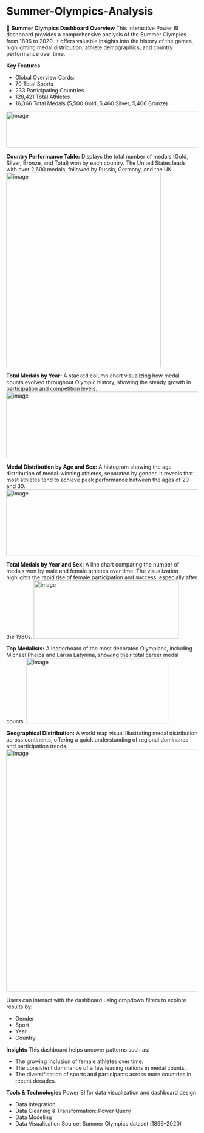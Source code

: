 # Summer-Olympics-Analysis

🏅 **Summer Olympics Dashboard**
**Overview**
This interactive Power BI dashboard provides a comprehensive analysis of the Summer Olympics from 1896 to 2020. It offers valuable insights into the history of the games, highlighting medal distribution, athlete demographics, and country performance over time.

**Key Features**
- Global Overview Cards:
- 70 Total Sports
- 233 Participating Countries
- 128,421 Total Athletes
- 16,366 Total Medals (5,500 Gold, 5,460 Silver, 5,406 Bronze)

<img width="1180" height="95" alt="image" src="https://github.com/user-attachments/assets/49c0d5c1-4999-4f10-9fcb-5161bfbe89bf" />


**Country Performance Table:**
Displays the total number of medals (Gold, Silver, Bronze, and Total) won by each country. The United States leads with over 2,600 medals, followed by Russia, Germany, and the UK.
<img width="407" height="512" alt="image" src="https://github.com/user-attachments/assets/d2672c98-d05f-49d6-a61d-87c8cf6c863a" />

**Total Medals by Year:**
A stacked column chart visualizing how medal counts evolved throughout Olympic history, showing the steady growth in participation and competition levels.
<img width="773" height="175" alt="image" src="https://github.com/user-attachments/assets/47f20040-8e3b-4201-a9a5-cbc800622ff1" />

**Medal Distribution by Age and Sex:**
A histogram showing the age distribution of medal-winning athletes, separated by gender. It reveals that most athletes tend to achieve peak performance between the ages of 20 and 30.
<img width="773" height="175" alt="image" src="https://github.com/user-attachments/assets/9093b0e5-41ea-4761-82c3-8af408c765be" />

**Total Medals by Year and Sex:**
A line chart comparing the number of medals won by male and female athletes over time. The visualization highlights the rapid rise of female participation and success, especially after the 1980s.
<img width="382" height="153" alt="image" src="https://github.com/user-attachments/assets/a193daee-aaa7-4532-9054-9c106fd0e6b4" />

**Top Medalists:**
A leaderboard of the most decorated Olympians, including Michael Phelps and Larisa Latynina, showing their total career medal counts.
<img width="376" height="172" alt="image" src="https://github.com/user-attachments/assets/790a14e6-74d4-4285-9e73-6cdc827a801a" />

**Geographical Distribution:**
A world map visual illustrating medal distribution across continents, offering a quick understanding of regional dominance and participation trends.
<img width="1158" height="638" alt="image" src="https://github.com/user-attachments/assets/707bfbbd-87a1-4db1-99db-75e6d800ce1e" />

Users can interact with the dashboard using dropdown filters to explore results by:
- Gender
- Sport
- Year
- Country

**Insights**
This dashboard helps uncover patterns such as:
- The growing inclusion of female athletes over time.
- The consistent dominance of a few leading nations in medal counts.
- The diversification of sports and participants across more countries in recent decades.

**Tools & Technologies**
Power BI for data visualization and dashboard design
- Data Integration
- Data Cleaning & Transformation: Power Query
- Data Modeling
- Data Visualisation
Source: Summer Olympics dataset (1896–2020)
